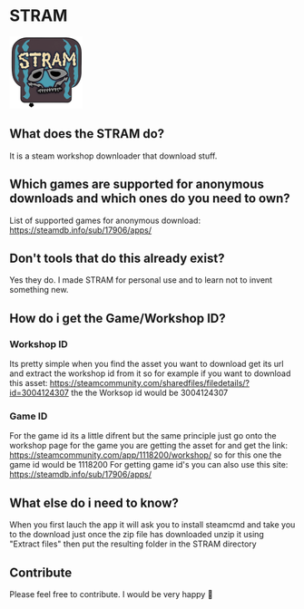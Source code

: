# STRAM
![STRAM](https://raw.githubusercontent.com/MARIUCHINAS/STRAM/master/STRAM/Resources/STRAM%20(Custom).png)

## What does the STRAM do?
It is a steam workshop downloader that download stuff.

## Which games are supported for anonymous downloads and which ones do you need to own?
List of supported games for anonymous download: https://steamdb.info/sub/17906/apps/

## Don't tools that do this already exist?
Yes they do. I made STRAM for personal use and to learn not to invent something new.

## How do i get the Game/Workshop ID?
### Workshop ID
Its pretty simple when you find the asset you want to download get its url and extract the workshop id from it so for example if you want to download this asset: https://steamcommunity.com/sharedfiles/filedetails/?id=3004124307 the the Worksop id would be 3004124307
### Game ID
For the game id its a little difrent but the same principle just go onto the workshop page for the game you are getting the asset for and get the link: https://steamcommunity.com/app/1118200/workshop/
so for this one the game id would be 1118200
For getting game id's you can also use this site: https://steamdb.info/sub/17906/apps/

## What else do i need to know?
When you first lauch the app it will ask you to install steamcmd and take you to the download just once the zip file has downloaded unzip it using "Extract files" then put the resulting folder in the STRAM directory

## Contribute
Please feel free to contribute. I would be very happy 🙂
